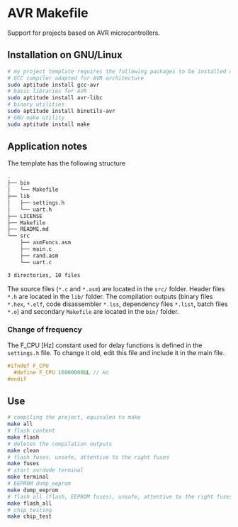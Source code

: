 # AVR Makefile
Support for projects based on AVR microcontrollers.  

## Installation on GNU/Linux
```bash
# my project template requires the following packages to be installed correctly:
# GCC compiler adapted for AVR architecture
sudo aptitude install gcc-avr
# basic libraries for AVR
sudo aptitude install avr-libc
# binary utilities
sudo aptitude install binutils-avr
# GNU make utility
sudo aptitude install make
```

## Application notes
The template has the following structure
```bash
.
├── bin
│   └── Makefile
├── lib
│   ├── settings.h
│   └── uart.h
├── LICENSE
├── Makefile
├── README.md
└── src
    ├── asmFuncs.asm
    ├── main.c
    ├── rand.asm
    └── uart.c

3 directories, 10 files
```
The source files (`*.c` and `*.asm`) are located in the `src/` folder. Header files `*.h` are located in the `lib/` folder. The compilation outputs (binary files `*.hex`, `*.elf`, code disassembler `*.lss`, dependency files `*.list`, batch files `*.o`) and secondary `Makefile` are located in the `bin/` folder.

### Change of frequency
The F_CPU [Hz] constant used for delay functions is defined in the `settings.h` file. To change it old, edit this file and include it in the main file.

```C
#ifndef F_CPU
  #define F_CPU 16000000UL // Hz
#endif
```

## Use
```bash
# compiling the project, equivalen to make
make all
# flash content
make flash
# deletes the compilation outputs
make clean
# flash fuses, unsafe, attentive to the right fuses
make fuses
# start avrdude terminal
make terminal
# EEPROM dump_eeprom
make dump_eeprom
# flash all (flash, EEPROM fuses), unsafe, attentive to the right fuses
make flash_all
# chip testing
make chip_test
```
